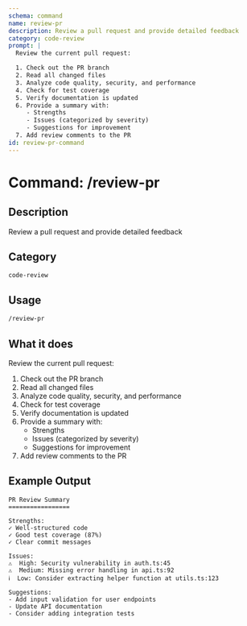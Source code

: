 ```yaml
---
schema: command
name: review-pr
description: Review a pull request and provide detailed feedback
category: code-review
prompt: |
  Review the current pull request:

  1. Check out the PR branch
  2. Read all changed files
  3. Analyze code quality, security, and performance
  4. Check for test coverage
  5. Verify documentation is updated
  6. Provide a summary with:
     - Strengths
     - Issues (categorized by severity)
     - Suggestions for improvement
  7. Add review comments to the PR
id: review-pr-command
---
```


# Command: /review-pr

## Description
Review a pull request and provide detailed feedback

## Category
`code-review`

## Usage
```bash
/review-pr
```

## What it does
Review the current pull request:

1. Check out the PR branch
2. Read all changed files
3. Analyze code quality, security, and performance
4. Check for test coverage
5. Verify documentation is updated
6. Provide a summary with:
   - Strengths
   - Issues (categorized by severity)
   - Suggestions for improvement
7. Add review comments to the PR


## Example Output
```
PR Review Summary
=================

Strengths:
✓ Well-structured code
✓ Good test coverage (87%)
✓ Clear commit messages

Issues:
⚠️  High: Security vulnerability in auth.ts:45
⚠️  Medium: Missing error handling in api.ts:92
ℹ️  Low: Consider extracting helper function at utils.ts:123

Suggestions:
- Add input validation for user endpoints
- Update API documentation
- Consider adding integration tests
```
